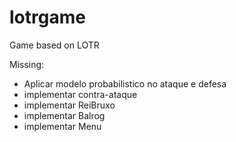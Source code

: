 # lotrgame
Game based on LOTR

Missing:

- Aplicar modelo probabilistico no ataque e defesa 
- implementar contra-ataque
- implementar ReiBruxo
- implementar Balrog
- implementar Menu